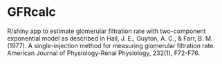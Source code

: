 # GFRcalc
R/shiny app to estimate glomerular filtration rate with two-component exponential model as described in Hall, J. E., Guyton, A. C., & Farr, B. M. (1977). A single-injection method for measuring glomerular filtration rate. American Journal of Physiology-Renal Physiology, 232(1), F72-F76.
